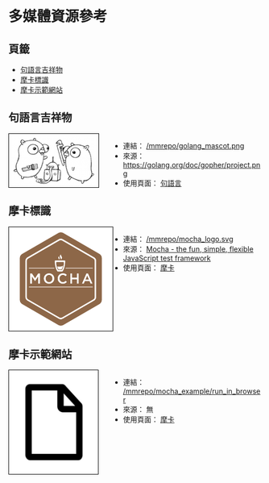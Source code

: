 多媒體資源參考
=======


<style>
    .imgInfo {
        display: block;
        position: relative;
    }
    .imgInfo img {
        max-width: 200px;
        max-height: 200px;
        display: inline-block;
        border: 1px solid #000;
        padding: 3px;
        vertical-align: top;
    }
    .imgInfo ul {
        display: inline-block;
        position: absolute;
        left: 204px;
        right: 0px;
    }
</style>



## 頁籤


* [句語言吉祥物](#句語言吉祥物)
* [摩卡標識](#摩卡標識)
* [摩卡示範網站](#摩卡示範網站)



## 句語言吉祥物


<div class="imgInfo">
    <a href="/mmrepo/golang_mascot.png" target="_blank">
        <img src="/mmrepo/golang_mascot.png" />
    </a>
    <ul>
        <li>連結：
            <a href="/mmrepo/golang_mascot.png" target="_blank">/mmrepo/golang_mascot.png</a>
        </li>
        <li>來源：
            <a href="https://golang.org/doc/gopher/project.png" target="_blank">https://golang.org/doc/gopher/project.png</a>
        </li>
        <li>使用頁面：
            <a href="/content/golang/README.md" target="_blank">句語言</a>
        </li>
    </ul>
</div>



## 摩卡標識


<div class="imgInfo">
    <a href="/mmrepo/mocha_logo.svg" target="_blank">
        <img src="/mmrepo/mocha_logo.svg" />
    </a>
    <ul>
        <li>連結：
            <a href="/mmrepo/mocha_logo.svg" target="_blank">/mmrepo/mocha_logo.svg</a>
        </li>
        <li>來源：
            <a href="https://mochajs.org/">Mocha - the fun, simple, flexible JavaScript test framework</a>
        </li>
        <li>使用頁面：
            <a href="/content/javascript/developer_tool/mocha.md" target="_blank">摩卡</a>
        </li>
    </ul>
</div>



## 摩卡示範網站


<div class="imgInfo">
    <a href="/mmrepo/mocha_example/run_in_browser" target="_blank">
        <img src="/mmrepo/any_file_icon.jpg" />
    </a>
    <ul>
        <li>連結：
            <a href="/mmrepo/mocha_example/run_in_browser" target="_blank">/mmrepo/mocha_example/run_in_browser</a>
        </li>
        <li>來源： 無</li>
        <li>使用頁面：
            <a href="/content/javascript/developer_tool/mocha.md" target="_blank">摩卡</a>
        </li>
    </ul>
</div>


